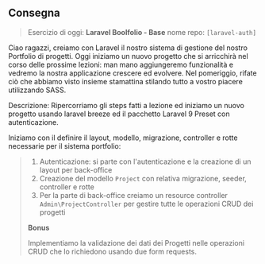 ## Consegna

> Esercizio di oggi: **Laravel Boolfolio - Base**
> nome repo: `[laravel-auth]`

Ciao ragazzi,
creiamo con Laravel il nostro sistema di gestione del nostro Portfolio di progetti.
Oggi iniziamo un nuovo progetto che si arricchirà nel corso delle prossime lezioni: man mano aggiungeremo funzionalità e vedremo la nostra applicazione crescere ed evolvere.
Nel pomeriggio, rifate ciò che abbiamo visto insieme stamattina stilando tutto a vostro piacere utilizzando SASS.

Descrizione:
Ripercorriamo gli steps fatti a lezione ed iniziamo un nuovo progetto usando laravel breeze ed il pacchetto Laravel 9 Preset con autenticazione.

Iniziamo con il definire il layout, modello, migrazione, controller e rotte necessarie per il sistema portfolio:

> 1. Autenticazione: si parte con l'autenticazione e la creazione di un layout per back-office
> 2. Creazione del modello `Project` con relativa migrazione, seeder, controller e rotte
> 3. Per la parte di back-office creiamo un resource controller `Admin\ProjectController` per gestire tutte le operazioni CRUD dei progetti
>
> **Bonus**
>
> Implementiamo la validazione dei dati dei Progetti nelle operazioni CRUD che lo richiedono usando due form requests.
